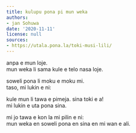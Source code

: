 ```yaml
---
title: kulupu pona pi mun weka
authors:
- jan Sohuwa
date: '2020-11-11'
license: null
sources:
- https://utala.pona.la/toki-musi-lili/
---
```


anpa e mun loje.  
mun weka li sama kule e telo nasa loje.

soweli pona li moku e moku mi.  
taso, mi lukin e ni:

kule mun li tawa e pimeja. sina toki e a!  
mi lukin e uta pona sina.

mi jo tawa e kon la mi pilin e ni:  
mun weka en soweli pona en sina en mi wan e ali.